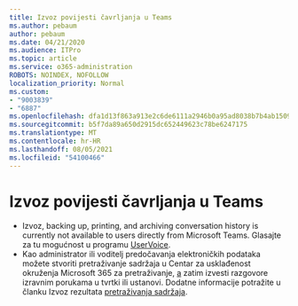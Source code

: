 ```yaml
---
title: Izvoz povijesti čavrljanja u Teams
ms.author: pebaum
author: pebaum
ms.date: 04/21/2020
ms.audience: ITPro
ms.topic: article
ms.service: o365-administration
ROBOTS: NOINDEX, NOFOLLOW
localization_priority: Normal
ms.custom:
- "9003839"
- "6887"
ms.openlocfilehash: dfa1d13f863a913e2c6de6111a2946b0a95ad8038b7b4ab15091ca3e1271e7a2
ms.sourcegitcommit: b5f7da89a650d2915dc652449623c78be6247175
ms.translationtype: MT
ms.contentlocale: hr-HR
ms.lasthandoff: 08/05/2021
ms.locfileid: "54100466"
---
```

# <a name="export-chat-history-in-teams"></a>Izvoz povijesti čavrljanja u Teams

- Izvoz, backing up, printing, and archiving conversation history is currently not available to users directly from Microsoft Teams. Glasajte za tu mogućnost u programu [UserVoice](https://microsoftteams.uservoice.com/forums/555103-public/suggestions/16982542-backup-export-printing-archive-options?page=2&per_page=20).
- Kao administrator ili voditelj predočavanja elektroničkih podataka možete stvoriti pretraživanje sadržaja u Centar za usklađenost okruženja Microsoft 365 za pretraživanje, [a](https://docs.microsoft.com/microsoft-365/compliance/content-search?view=o365-worldwide) zatim izvesti razgovore izravnim porukama u tvrtki ili ustanovi. Dodatne informacije potražite u članku Izvoz rezultata [pretraživanja sadržaja](https://docs.microsoft.com/microsoft-365/compliance/export-search-results?view=o365-worldwide).

